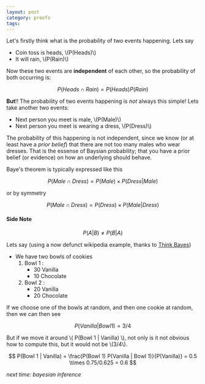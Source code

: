 ```yaml
---
layout: post
category: proofs
tags:
---
```


Let's firstly think what is the probability of two events happening. Lets say

- Coin toss is heads, \\(P(Heads)\\)
- It will rain, \\(P(Rain)\\)

Now these two events are **independent** of each other, so the probability of both occurring is:

$$P(Heads \cap Rain) = P(Heads)P(Rain)$$

**But**!! The probability of two events happening is _not_ always this simple! Lets take another two events:

- Next person you meet is male, \\(P(Male)\\)
- Next person you meet is wearing a dress, \\(P(Dress)\\)

The probability of this happening is not independent, since we know (or at least have a _prior belief_) that there are not too many males who wear dresses. That is the essense of Baysian probability; that you have a prior belief (or evidence) on how an underlying should behave.

Baye's theorem is typically expressed like this

$$ P(Male \cap Dress) = P(Male)\times P(Dress | Male) $$

or by symmetry

$$ P(Male \cap Dress) = P(Dress)\times P(Male | Dress) $$

#### Side Note

$$P(A | B) \neq P(B | A)$$

Lets say (using a now defunct wikipedia example, thanks to [Think Bayes](http://www.greenteapress.com/thinkbayes/))

- We have two bowls of cookies
  1.  Bowl 1 :
      - 30 Vanilla
      - 10 Chocolate
  2.  Bowl 2 :
      - 20 Vanilla
      - 20 Chocolate

If we choose one of the bowls at random, and then one cookie at random, then we can then see

$$ P(Vanilla | Bowl 1) = 3/4 $$

But if we move it around \\( P(Bowl 1 | Vanilla) \\), not only is it not obvious how to compute this, but it would not be \\(3/4\\).

$$ P(Bowl 1 | Vanilla) = \frac{P(Bowl 1) P(Vanilla | Bowl 1)}{P(Vanilla)} = 0.5 \times 0.75/0.625 = 0.6 $$

_next time: bayesian inference_
